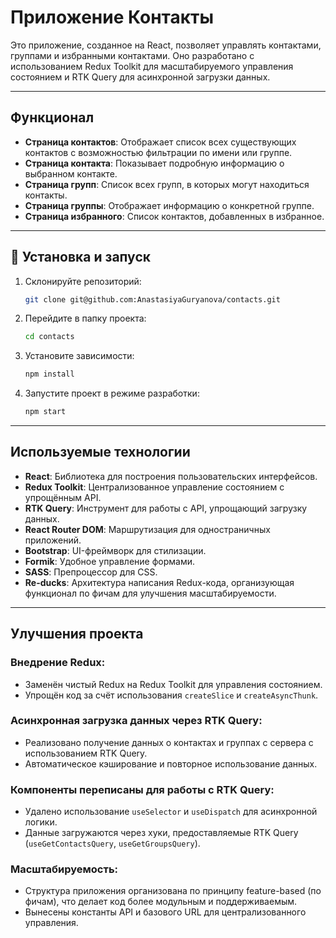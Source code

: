 # Приложение Контакты

Это приложение, созданное на React, позволяет управлять контактами, группами и избранными контактами. Оно разработано с использованием Redux Toolkit для масштабируемого управления состоянием и RTK Query для асинхронной загрузки данных.

---

## Функционал

- **Страница контактов**: Отображает список всех существующих контактов с возможностью фильтрации по имени или группе.
- **Страница контакта**: Показывает подробную информацию о выбранном контакте.
- **Страница групп**: Список всех групп, в которых могут находиться контакты.
- **Страница группы**: Отображает информацию о конкретной группе.
- **Страница избранного**: Список контактов, добавленных в избранное.

---

## 🚀 Установка и запуск

1. Склонируйте репозиторий:

   ```bash
   git clone git@github.com:AnastasiyaGuryanova/contacts.git

   ```

2. Перейдите в папку проекта:

   ```bash
   cd contacts
   ```

3. Установите зависимости:

   ```bash
   npm install
   ```

4. Запустите проект в режиме разработки:

   ```bash
   npm start
   ```

---

## Используемые технологии

- **React**: Библиотека для построения пользовательских интерфейсов.
- **Redux Toolkit**: Централизованное управление состоянием с упрощённым API.
- **RTK Query**: Инструмент для работы с API, упрощающий загрузку данных.
- **React Router DOM**: Маршрутизация для одностраничных приложений.
- **Bootstrap**: UI-фреймворк для стилизации.
- **Formik**: Удобное управление формами.
- **SASS**: Препроцессор для CSS.
- **Re-ducks**: Архитектура написания Redux-кода, организующая функционал по фичам для улучшения масштабируемости.

---

## Улучшения проекта

### Внедрение Redux:

- Заменён чистый Redux на Redux Toolkit для управления состоянием.
- Упрощён код за счёт использования `createSlice` и `createAsyncThunk`.

### Асинхронная загрузка данных через RTK Query:

- Реализовано получение данных о контактах и группах с сервера с использованием RTK Query.
- Автоматическое кэширование и повторное использование данных.

### Компоненты переписаны для работы с RTK Query:

- Удалено использование `useSelector` и `useDispatch` для асинхронной логики.
- Данные загружаются через хуки, предоставляемые RTK Query (`useGetContactsQuery`, `useGetGroupsQuery`).

### Масштабируемость:

- Структура приложения организована по принципу feature-based (по фичам), что делает код более модульным и поддерживаемым.
- Вынесены константы API и базового URL для централизованного управления.

